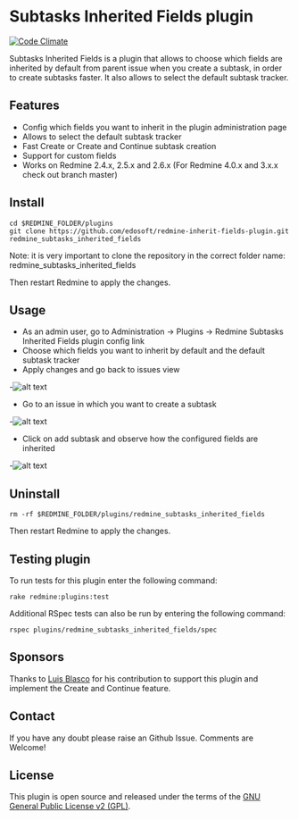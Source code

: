 # Subtasks Inherited Fields plugin
[![Code Climate](https://codeclimate.com/github/edosoft/redmine-inherit-fields-plugin.png)](https://codeclimate.com/github/edosoft/redmine-inherit-fields-plugin)

Subtasks Inherited Fields is a plugin that allows to choose which fields are inherited by default from parent issue when you create a subtask, in order to create subtasks faster. It also allows to select the default subtask tracker.

## Features

* Config which fields you want to inherit in the plugin administration page
* Allows to select the default subtask tracker
* Fast Create or Create and Continue subtask creation
* Support for custom fields
* Works on Redmine 2.4.x, 2.5.x and 2.6.x (For Redmine 4.0.x and 3.x.x check out branch master)

## Install

```
cd $REDMINE_FOLDER/plugins
git clone https://github.com/edosoft/redmine-inherit-fields-plugin.git redmine_subtasks_inherited_fields
```
Note: it is very important to clone the repository in the correct folder name: redmine\_subtasks\_inherited\_fields

Then restart Redmine to apply the changes.
 
## Usage 

* As an admin user, go to Administration -> Plugins -> Redmine Subtasks Inherited Fields plugin config link
* Choose which fields you want to inherit by default and the default subtask tracker
* Apply changes and go back to issues view

-![alt text](http://i.imgur.com/72vkngQ.png)

* Go to an issue in which you want to create a subtask

-![alt text](http://i.imgur.com/6KPIyNq.png)

* Click on add subtask and observe how the configured fields are inherited

-![alt text](http://i.imgur.com/UwdP78K.png)

## Uninstall

```
rm -rf $REDMINE_FOLDER/plugins/redmine_subtasks_inherited_fields 
```
Then restart Redmine to apply the changes.

## Testing plugin

To run tests for this plugin enter the following command:

```
rake redmine:plugins:test 
```

Additional RSpec tests can also be run by entering the following command:

```
rspec plugins/redmine_subtasks_inherited_fields/spec
```

## Sponsors

Thanks to [Luis Blasco](http://www.luisblasco.com) for his contribution to support this plugin and implement the Create and Continue feature.

## Contact

If you have any doubt please raise an Github Issue. Comments are Welcome!

## License

This plugin is open source and released under the terms of the [GNU General Public License v2 (GPL)](http://www.gnu.org/licenses/old-licenses/gpl-2.0.html).
